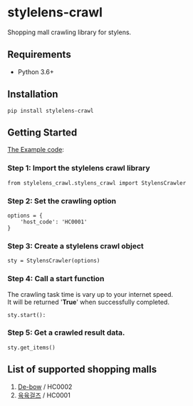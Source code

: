 stylelens-crawl
========
Shopping mall crawling library for stylens.

Requirements
------------------
* Python 3.6+

Installation
------------------
    pip install stylelens-crawl

Getting Started
------------------
[The Example code](test/test.py):

### Step 1: Import the stylelens crawl library
    from stylelens_crawl.stylens_crawl import StylensCrawler

### Step 2: Set the crawling option
    options = {
        'host_code': 'HC0001'
    }
 

### Step 3: Create a stylelens crawl object
    sty = StylensCrawler(options)


### Step 4: Call a start function
The crawling task time is vary up to your internet speed.<br/>
It will be returned '<b>True</b>' when successfully completed. 

    sty.start():

### Step 5: Get a crawled result data.
    sty.get_items()
        
List of supported shopping malls
------------------
1. [De-bow](http://de-bow.co.kr) / HC0002
2. [육육걸즈](http://66girls.co.kr) / HC0001
